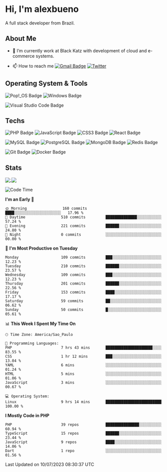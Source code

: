 # Hi, I'm alexbueno

A full stack developer from Brazil.

## About Me

- 🌱 I’m currently work at Black Katz with development of cloud and e-commerce systems.

- 📫 How to reach me [![Gmail Badge](https://img.shields.io/badge/-gmail-c14438?style=for-the-badge&logo=Gmail&logoColor=ffffff)](mailto:alexsandrofbueno@gmail.com) [![Twitter](https://img.shields.io/badge/twitter-1DA1F2.svg?style=for-the-badge&logo=twitter&logoColor=ffffff)](https://twitter.com/Alex_Bueno_7)

## Operating System & Tools

![Pop!_OS Badge](https://img.shields.io/badge/Pop!__OS-48B9C7?logo=popos&logoColor=fff&style=flat)
![Windows Badge](https://img.shields.io/badge/Windows-0078D6?logo=windows&logoColor=fff&style=flat)

![Visual Studio Code Badge](https://img.shields.io/badge/Visual%20Studio%20Code-007ACC?logo=visualstudiocode&logoColor=fff&style=flat)

## Techs

![PHP Badge](https://img.shields.io/badge/PHP-777BB4?logo=php&logoColor=fff&style=flat)
![JavaScript Badge](https://img.shields.io/badge/JavaScript-F7DF1E?logo=javascript&logoColor=000&style=flat)
![CSS3 Badge](https://img.shields.io/badge/CSS3-1572B6?logo=css3&logoColor=fff&style=flat)
![React Badge](https://img.shields.io/badge/React-61DAFB?logo=react&logoColor=000&style=flat)

![MySQL Badge](https://img.shields.io/badge/MySQL-4479A1?logo=mysql&logoColor=fff&style=flat)
![PostgreSQL Badge](https://img.shields.io/badge/PostgreSQL-4169E1?logo=postgresql&logoColor=fff&style=flat)
![MongoDB Badge](https://img.shields.io/badge/MongoDB-47A248?logo=mongodb&logoColor=fff&style=flat)
![Redis Badge](https://img.shields.io/badge/Redis-DC382D?logo=redis&logoColor=fff&style=flat)

![Git Badge](https://img.shields.io/badge/Git-F05032?logo=git&logoColor=fff&style=flat)
![Docker Badge](https://img.shields.io/badge/Docker-2496ED?logo=docker&logoColor=fff&style=flat)


## Stats

<a href="https://github.com/anuraghazra/github-readme-stats">
  <img align="center" src="https://github-readme-stats.vercel.app/api?username=alexbueno7&hide=contribs,prs&show_icons=true&theme=radical" />
</a>
<a href="https://github.com/anuraghazra/convoychat">
  <img align="center" src="https://github-readme-stats.vercel.app/api/top-langs/?username=alexbueno7" />
</a>

<!--START_SECTION:waka-->
![Code Time](http://img.shields.io/badge/Code%20Time-761%20hrs%2021%20mins-blue)

**I'm an Early 🐤** 

```text
🌞 Morning                160 commits         ████░░░░░░░░░░░░░░░░░░░░░   17.96 % 
🌆 Daytime                510 commits         ██████████████░░░░░░░░░░░   57.24 % 
🌃 Evening                221 commits         ██████░░░░░░░░░░░░░░░░░░░   24.80 % 
🌙 Night                  0 commits           ░░░░░░░░░░░░░░░░░░░░░░░░░   00.00 % 
```
📅 **I'm Most Productive on Tuesday** 

```text
Monday                   109 commits         ███░░░░░░░░░░░░░░░░░░░░░░   12.23 % 
Tuesday                  210 commits         ██████░░░░░░░░░░░░░░░░░░░   23.57 % 
Wednesday                109 commits         ███░░░░░░░░░░░░░░░░░░░░░░   12.23 % 
Thursday                 201 commits         ██████░░░░░░░░░░░░░░░░░░░   22.56 % 
Friday                   153 commits         ████░░░░░░░░░░░░░░░░░░░░░   17.17 % 
Saturday                 59 commits          ██░░░░░░░░░░░░░░░░░░░░░░░   06.62 % 
Sunday                   50 commits          █░░░░░░░░░░░░░░░░░░░░░░░░   05.61 % 
```


📊 **This Week I Spent My Time On** 

```text
🕑︎ Time Zone: America/Sao_Paulo

💬 Programming Languages: 
PHP                      7 hrs 43 mins       █████████████████████░░░░   83.55 % 
CSS                      1 hr 12 mins        ███░░░░░░░░░░░░░░░░░░░░░░   13.04 % 
YAML                     6 mins              ░░░░░░░░░░░░░░░░░░░░░░░░░   01.24 % 
HTML                     5 mins              ░░░░░░░░░░░░░░░░░░░░░░░░░   01.06 % 
JavaScript               3 mins              ░░░░░░░░░░░░░░░░░░░░░░░░░   00.67 % 

💻 Operating System: 
Linux                    9 hrs 14 mins       █████████████████████████   100.00 % 
```

**I Mostly Code in PHP** 

```text
PHP                      39 repos            ███████████████░░░░░░░░░░   60.94 % 
TypeScript               15 repos            ██████░░░░░░░░░░░░░░░░░░░   23.44 % 
JavaScript               9 repos             ████░░░░░░░░░░░░░░░░░░░░░   14.06 % 
Dart                     1 repo              ░░░░░░░░░░░░░░░░░░░░░░░░░   01.56 % 
```




 Last Updated on 10/07/2023 08:30:37 UTC
<!--END_SECTION:waka-->
